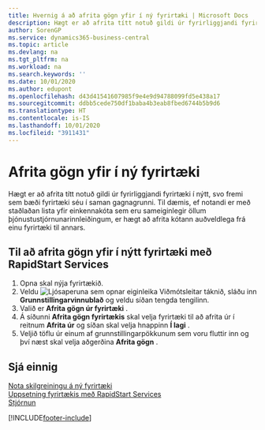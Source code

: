 ```yaml
---
title: Hvernig á að afrita gögn yfir í ný fyrirtæki | Microsoft Docs
description: Hægt er að afrita títt notuð gildi úr fyrirliggjandi fyrirtæki í nýtt, svo fremi sem bæði fyrirtæki séu í saman gagnagrunni. Til dæmis, ef notandi er með staðlaðan lista yfir einkennakóta sem eru sameiginlegir öllum þjónustustjórnunarinnleiðingum, er hægt að afrita kótann auðveldlega frá einu fyrirtæki til annars.
author: SorenGP
ms.service: dynamics365-business-central
ms.topic: article
ms.devlang: na
ms.tgt_pltfrm: na
ms.workload: na
ms.search.keywords: ''
ms.date: 10/01/2020
ms.author: edupont
ms.openlocfilehash: d43d41541607985f9e4e9d94788099fd5e438a17
ms.sourcegitcommit: ddbb5cede750df1baba4b3eab8fbed6744b5b9d6
ms.translationtype: HT
ms.contentlocale: is-IS
ms.lasthandoff: 10/01/2020
ms.locfileid: "3911431"
---
```

# <a name="copy-data-to-new-companies"></a>Afrita gögn yfir í ný fyrirtæki
Hægt er að afrita títt notuð gildi úr fyrirliggjandi fyrirtæki í nýtt, svo fremi sem bæði fyrirtæki séu í saman gagnagrunni. Til dæmis, ef notandi er með staðlaðan lista yfir einkennakóta sem eru sameiginlegir öllum þjónustustjórnunarinnleiðingum, er hægt að afrita kótann auðveldlega frá einu fyrirtæki til annars.  

## <a name="to-copy-data-to-a-new-company-using-rapidstart-services"></a>Til að afrita gögn yfir í nýtt fyrirtæki með RapidStart Services  
1. Opna skal nýja fyrirtækið.  
2. Veldu ![Ljósaperuna sem opnar eiginleika Viðmótsleitar](media/ui-search/search_small.png "Segðu mér hvað þú vilt gera") táknið, sláðu inn **Grunnstillingarvinnublað** og veldu síðan tengda tengilinn.  
3. Valið er **Afrita gögn úr fyrirtæki** .  
4. Á síðunni **Afrita gögn fyrirtækis** skal velja fyrirtæki til að afrita úr í reitnum **Afrita úr** og síðan skal velja hnappinn **Í lagi** .  
5. Veljið töflu úr einum af grunnstillingarpökkunum sem voru fluttir inn og því næst skal velja aðgerðina **Afrita gögn** .

## <a name="see-also"></a>Sjá einnig
[Nota skilgreiningu á ný fyrirtæki](admin-apply-configuration-to-new-companies.md)  
[Uppsetning fyrirtækis með RapidStart Services](admin-set-up-a-company-with-rapidstart.md)  
[Stjórnun](admin-setup-and-administration.md)


[!INCLUDE[footer-include](includes/footer-banner.md)]